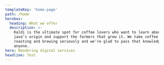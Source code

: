 ```yaml
---
templateKey: 'home-page'
path: /home
herobox:
  heading: What we offer
  description: >-
    Kaldi is the ultimate spot for coffee lovers who want to learn about their
    java’s origin and support the farmers that grew it. We take coffee production,
    roasting and brewing seriously and we’re glad to pass that knowledge to
    anyone.
hero: Rendering digital services
headline: Test
---
```

